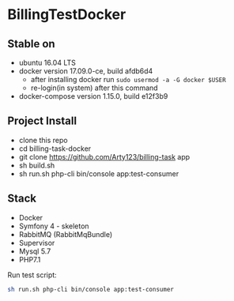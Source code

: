 # BillingTestDocker

## Stable on ##
* ubuntu 16.04 LTS
* docker version 17.09.0-ce, build afdb6d4 
    * after installing docker run `sudo usermod -a -G docker $USER`
    * re-login(in system) after this command
* docker-compose version 1.15.0, build e12f3b9

## Project Install ##
* clone this repo
* cd billing-task-docker
* git clone https://github.com/Arty123/billing-task app
* sh build.sh
* sh run.sh php-cli bin/console app:test-consumer

## Stack ##
* Docker
* Symfony 4 - skeleton
* RabbitMQ (RabbitMqBundle)
* Supervisor
* Mysql 5.7
* PHP7.1

Run test script:  
```bash 
sh run.sh php-cli bin/console app:test-consumer 
